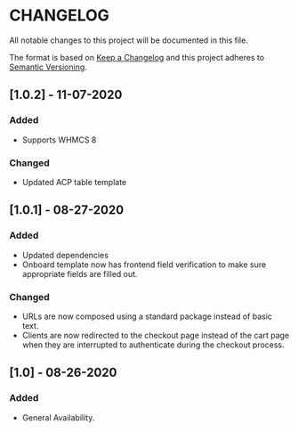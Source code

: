 # CHANGELOG
All notable changes to this project will be documented in this file.

The format is based on [Keep a Changelog](http://keepachangelog.com/en/1.0.0/)
and this project adheres to [Semantic Versioning](http://semver.org/spec/v2.0.0.html).

## [1.0.2] - 11-07-2020
### Added
- Supports WHMCS 8
### Changed
- Updated ACP table template

## [1.0.1] - 08-27-2020
### Added
- Updated dependencies
- Onboard template now has frontend field verification to make sure appropriate fields are filled out.
### Changed
- URLs are now composed using a standard package instead of basic text.
- Clients are now redirected to the checkout page instead of the cart page when they are interrupted to authenticate during the checkout process.

## [1.0] - 08-26-2020
### Added
- General Availability.